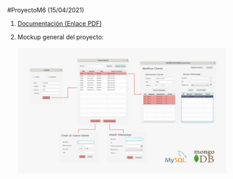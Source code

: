 #ProyectoM6 (15/04/2021)


1. [Documentación (Enlace PDF)](https://github.com/tronikito/ProyectoM6/raw/main/Documentacion/proyecto.pdf)

2. Mockup general del proyecto:</br></br>
    <img src="https://github.com/tronikito/ProyectoM6/raw/main/Documentacion/mockup.png" alt="Mockup" width="600"/>
    
